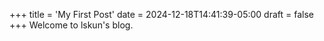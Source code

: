 +++
title = 'My First Post'
date = 2024-12-18T14:41:39-05:00
draft = false
+++
Welcome to lskun's blog.
